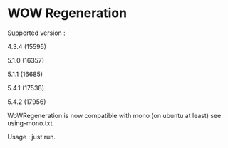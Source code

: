 WOW Regeneration
===============

Supported version :

4.3.4 (15595)

5.1.0 (16357)

5.1.1 (16685)

5.4.1 (17538)

5.4.2 (17956)

WoWRegeneration is now compatible with mono (on ubuntu at least) see using-mono.txt

Usage : just run.
